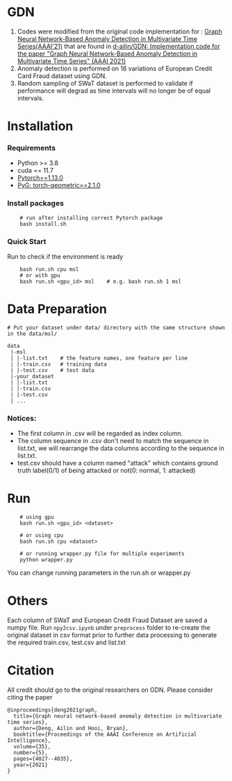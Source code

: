 # GDN

1. Codes were modified from the original code implementation for : [Graph Neural Network-Based Anomaly Detection in Multivariate Time Series(AAAI'21)](https://arxiv.org/pdf/2106.06947.pdf) that are found in [d-ailin/GDN: Implementation code for the paper "Graph Neural Network-Based Anomaly Detection in Multivariate Time Series" (AAAI 2021)](https://github.com/d-ailin/GDN)
2. Anomaly detection is performed on 16 variations of European Credit Card Fraud dataset using GDN.
3. Random sampling of SWaT dataset is performed to validate if performance will degrad as time intervals will no longer be of equal intervals.



# Installation
### Requirements
* Python >= 3.8
* cuda == 11.7
* [Pytorch==1.13.0](https://pytorch.org/)
* [PyG: torch-geometric==2.1.0](https://pytorch-geometric.readthedocs.io/en/latest/notes/installation.html)

### Install packages
```
    # run after installing correct Pytorch package
    bash install.sh
```

### Quick Start
Run to check if the environment is ready
```
    bash run.sh cpu msl
    # or with gpu
    bash run.sh <gpu_id> msl    # e.g. bash run.sh 1 msl
```

# Data Preparation
```
# Put your dataset under data/ directory with the same structure shown in the data/msl/

data
 |-msl
 | |-list.txt    # the feature names, one feature per line
 | |-train.csv   # training data
 | |-test.csv    # test data
 |-your_dataset
 | |-list.txt
 | |-train.csv
 | |-test.csv
 | ...

```

### Notices:
* The first column in .csv will be regarded as index column. 
* The column sequence in .csv don't need to match the sequence in list.txt, we will rearrange the data columns according to the sequence in list.txt.
* test.csv should have a column named "attack" which contains ground truth label(0/1) of being attacked or not(0: normal, 1: attacked)

# Run
```
    # using gpu
    bash run.sh <gpu_id> <dataset>

    # or using cpu
    bash run.sh cpu <dataset>
    
    # or running wrapper.py file for multiple experiments
    python wrapper.py
```
You can change running parameters in the run.sh or wrapper.py

# Others
Each column of SWaT and European Credit Fraud Dataset are saved a numpy file. Run `npy2csv.ipynb` under `preprocess` folder to re-create the original dataset in csv format prior to further data processing to generate the required train.csv, test.csv and list.txt


# Citation
All credit should go to the original researchers on GDN. Please consider citing the paper
```
@inproceedings{deng2021graph,
  title={Graph neural network-based anomaly detection in multivariate time series},
  author={Deng, Ailin and Hooi, Bryan},
  booktitle={Proceedings of the AAAI Conference on Artificial Intelligence},
  volume={35},
  number={5},
  pages={4027--4035},
  year={2021}
}
```

